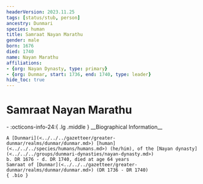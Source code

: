 ```yaml
---
headerVersion: 2023.11.25
tags: [status/stub, person]
ancestry: Dunmari
species: human
title: Samraat Nayan Marathu
gender: male
born: 1676
died: 1740
name: Nayan Marathu
affiliations:
- {org: Nayan Dynasty, type: primary}
- {org: Dunmar, start: 1736, end: 1740, type: leader}
hide_toc: true
---
```

# Samraat Nayan Marathu
<div class="grid cards ext-narrow-margin ext-one-column" markdown>
- :octicons-info-24:{ .lg .middle } __Biographical Information__

    A [Dunmari](<../../../gazetteer/greater-dunmar/realms/dunmar/dunmar.md>) [human](<../../../species/humans/humans.md>) (he/him), of the [Nayan dynasty](<../../../groups/dunmari-dynasties/nayan-dynasty.md>)  
    b. DR 1676 - d. DR 1740, died at age 64 years  
    Samraat of [Dunmar](<../../../gazetteer/greater-dunmar/realms/dunmar/dunmar.md>) (DR 1736 - DR 1740)  
    { .bio }

</div>

